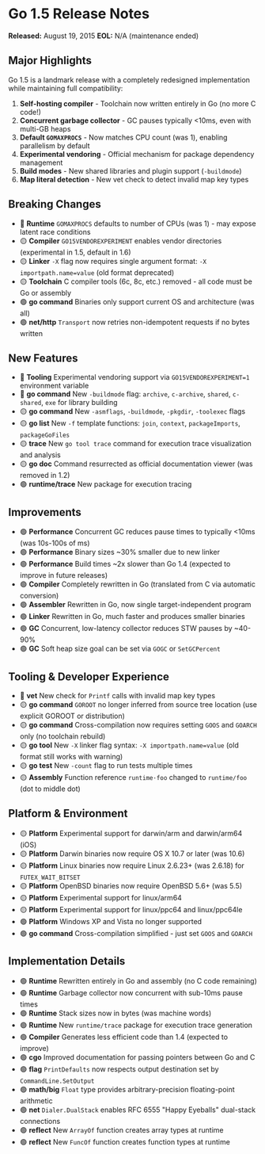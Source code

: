 # Go 1.5 Release Notes

**Released:** August 19, 2015
**EOL:** N/A (maintenance ended)

## Major Highlights

Go 1.5 is a landmark release with a completely redesigned implementation while maintaining full compatibility:

1. **Self-hosting compiler** - Toolchain now written entirely in Go (no more C code!)
2. **Concurrent garbage collector** - GC pauses typically <10ms, even with multi-GB heaps
3. **Default `GOMAXPROCS`** - Now matches CPU count (was 1), enabling parallelism by default
4. **Experimental vendoring** - Official mechanism for package dependency management
5. **Build modes** - New shared libraries and plugin support (`-buildmode`)
6. **Map literal detection** - New vet check to detect invalid map key types

## Breaking Changes

- 🔴 **Runtime** `GOMAXPROCS` defaults to number of CPUs (was 1) - may expose latent race conditions
- 🟡 **Compiler** `GO15VENDOREXPERIMENT` enables vendor directories (experimental in 1.5, default in 1.6)
- 🟡 **Linker** `-X` flag now requires single argument format: `-X importpath.name=value` (old format deprecated)
- 🟡 **Toolchain** C compiler tools (6c, 8c, etc.) removed - all code must be Go or assembly
- 🟢 **go command** Binaries only support current OS and architecture (was all)
- 🟢 **net/http** `Transport` now retries non-idempotent requests if no bytes written

## New Features

- 🔴 **Tooling** Experimental vendoring support via `GO15VENDOREXPERIMENT=1` environment variable
- 🔴 **go command** New `-buildmode` flag: `archive`, `c-archive`, `shared`, `c-shared`, `exe` for library building
- 🟡 **go command** New `-asmflags`, `-buildmode`, `-pkgdir`, `-toolexec` flags
- 🟡 **go list** New `-f` template functions: `join`, `context`, `packageImports`, `packageGoFiles`
- 🟡 **trace** New `go tool trace` command for execution trace visualization and analysis
- 🟡 **go doc** Command resurrected as official documentation viewer (was removed in 1.2)
- 🟢 **runtime/trace** New package for execution tracing

## Improvements

- 🟢 **Performance** Concurrent GC reduces pause times to typically <10ms (was 10s-100s of ms)
- 🟢 **Performance** Binary sizes ~30% smaller due to new linker
- 🟢 **Performance** Build times ~2x slower than Go 1.4 (expected to improve in future releases)
- 🟢 **Compiler** Completely rewritten in Go (translated from C via automatic conversion)
- 🟢 **Assembler** Rewritten in Go, now single target-independent program
- 🟢 **Linker** Rewritten in Go, much faster and produces smaller binaries
- 🟢 **GC** Concurrent, low-latency collector reduces STW pauses by ~40-90%
- 🟢 **GC** Soft heap size goal can be set via `GOGC` or `SetGCPercent`

## Tooling & Developer Experience

- 🔴 **vet** New check for `Printf` calls with invalid map key types
- 🟡 **go command** `GOROOT` no longer inferred from source tree location (use explicit GOROOT or distribution)
- 🟡 **go command** Cross-compilation now requires setting `GOOS` and `GOARCH` only (no toolchain rebuild)
- 🟡 **go tool** New `-X` linker flag syntax: `-X importpath.name=value` (old format still works with warning)
- 🟡 **go test** New `-count` flag to run tests multiple times
- 🟡 **Assembly** Function reference `runtime·foo` changed to `runtime∕foo` (dot to middle dot)

## Platform & Environment

- 🟡 **Platform** Experimental support for darwin/arm and darwin/arm64 (iOS)
- 🟡 **Platform** Darwin binaries now require OS X 10.7 or later (was 10.6)
- 🟡 **Platform** Linux binaries now require Linux 2.6.23+ (was 2.6.18) for `FUTEX_WAIT_BITSET`
- 🟡 **Platform** OpenBSD binaries now require OpenBSD 5.6+ (was 5.5)
- 🟡 **Platform** Experimental support for linux/arm64
- 🟡 **Platform** Experimental support for linux/ppc64 and linux/ppc64le
- 🟢 **Platform** Windows XP and Vista no longer supported
- 🟢 **go command** Cross-compilation simplified - just set `GOOS` and `GOARCH`

## Implementation Details

- 🟢 **Runtime** Rewritten entirely in Go and assembly (no C code remaining)
- 🟢 **Runtime** Garbage collector now concurrent with sub-10ms pause times
- 🟢 **Runtime** Stack sizes now in bytes (was machine words)
- 🟢 **Runtime** New `runtime/trace` package for execution trace generation
- 🟢 **Compiler** Generates less efficient code than 1.4 (expected to improve)
- 🟢 **cgo** Improved documentation for passing pointers between Go and C
- 🟢 **flag** `PrintDefaults` now respects output destination set by `CommandLine.SetOutput`
- 🟢 **math/big** `Float` type provides arbitrary-precision floating-point arithmetic
- 🟢 **net** `Dialer.DualStack` enables RFC 6555 "Happy Eyeballs" dual-stack connections
- 🟢 **reflect** New `ArrayOf` function creates array types at runtime
- 🟢 **reflect** New `FuncOf` function creates function types at runtime
